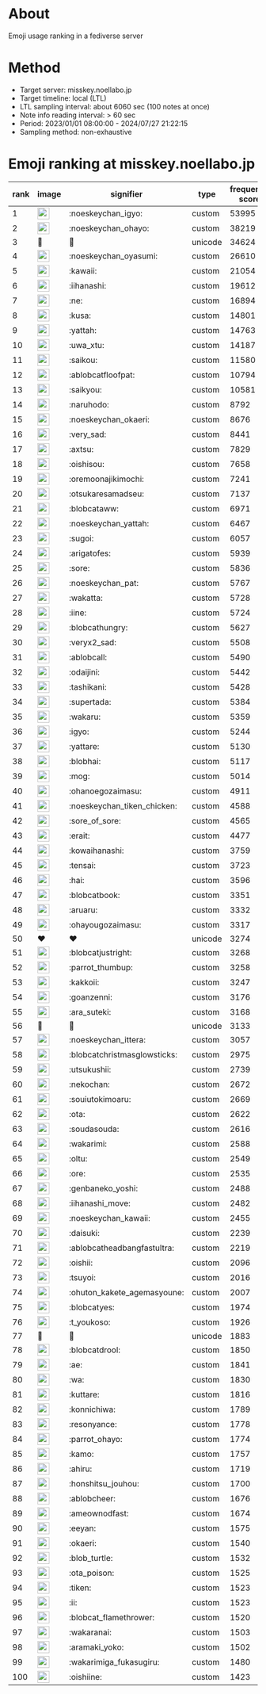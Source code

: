 # About
Emoji usage ranking in a fediverse server

# Method
- Target server: misskey.noellabo.jp
- Target timeline: local (LTL)
- LTL sampling interval: about 6060 sec (100 notes at once)
- Note info reading interval: > 60 sec
- Period: 2023/01/01 08:00:00 - 2024/07/27 21:22:15 
- Sampling method: non-exhaustive

# Emoji ranking at misskey.noellabo.jp

|rank|image|signifier|type|frequency score|
|----|----|----|----|----|
|1|<img height="24" src="https://misskey.noellabo.jp/emoji/noeskeychan_igyo.webp">|:noeskeychan_igyo:|custom|53995|
|2|<img height="24" src="https://misskey.noellabo.jp/emoji/noeskeychan_ohayo.webp">|:noeskeychan_ohayo:|custom|38219|
|3|🎉|🎉|unicode|34624|
|4|<img height="24" src="https://misskey.noellabo.jp/emoji/noeskeychan_oyasumi.webp">|:noeskeychan_oyasumi:|custom|26610|
|5|<img height="24" src="https://misskey.noellabo.jp/emoji/kawaii.webp">|:kawaii:|custom|21054|
|6|<img height="24" src="https://misskey.noellabo.jp/emoji/iihanashi.webp">|:iihanashi:|custom|19612|
|7|<img height="24" src="https://misskey.noellabo.jp/emoji/ne.webp">|:ne:|custom|16894|
|8|<img height="24" src="https://misskey.noellabo.jp/emoji/kusa.webp">|:kusa:|custom|14801|
|9|<img height="24" src="https://misskey.noellabo.jp/emoji/yattah.webp">|:yattah:|custom|14763|
|10|<img height="24" src="https://misskey.noellabo.jp/emoji/uwa_xtu.webp">|:uwa_xtu:|custom|14187|
|11|<img height="24" src="https://misskey.noellabo.jp/emoji/saikou.webp">|:saikou:|custom|11580|
|12|<img height="24" src="https://misskey.noellabo.jp/emoji/ablobcatfloofpat.webp">|:ablobcatfloofpat:|custom|10794|
|13|<img height="24" src="https://misskey.noellabo.jp/emoji/saikyou.webp">|:saikyou:|custom|10581|
|14|<img height="24" src="https://misskey.noellabo.jp/emoji/naruhodo.webp">|:naruhodo:|custom|8792|
|15|<img height="24" src="https://misskey.noellabo.jp/emoji/noeskeychan_okaeri.webp">|:noeskeychan_okaeri:|custom|8676|
|16|<img height="24" src="https://misskey.noellabo.jp/emoji/very_sad.webp">|:very_sad:|custom|8441|
|17|<img height="24" src="https://misskey.noellabo.jp/emoji/axtsu.webp">|:axtsu:|custom|7829|
|18|<img height="24" src="https://misskey.noellabo.jp/emoji/oishisou.webp">|:oishisou:|custom|7658|
|19|<img height="24" src="https://misskey.noellabo.jp/emoji/oremoonajikimochi.webp">|:oremoonajikimochi:|custom|7241|
|20|<img height="24" src="https://misskey.noellabo.jp/emoji/otsukaresamadseu.webp">|:otsukaresamadseu:|custom|7137|
|21|<img height="24" src="https://misskey.noellabo.jp/emoji/blobcataww.webp">|:blobcataww:|custom|6971|
|22|<img height="24" src="https://misskey.noellabo.jp/emoji/noeskeychan_yattah.webp">|:noeskeychan_yattah:|custom|6467|
|23|<img height="24" src="https://misskey.noellabo.jp/emoji/sugoi.webp">|:sugoi:|custom|6057|
|24|<img height="24" src="https://misskey.noellabo.jp/emoji/arigatofes.webp">|:arigatofes:|custom|5939|
|25|<img height="24" src="https://misskey.noellabo.jp/emoji/sore.webp">|:sore:|custom|5836|
|26|<img height="24" src="https://misskey.noellabo.jp/emoji/noeskeychan_pat.webp">|:noeskeychan_pat:|custom|5767|
|27|<img height="24" src="https://misskey.noellabo.jp/emoji/wakatta.webp">|:wakatta:|custom|5728|
|28|<img height="24" src="https://misskey.noellabo.jp/emoji/iine.webp">|:iine:|custom|5724|
|29|<img height="24" src="https://misskey.noellabo.jp/emoji/blobcathungry.webp">|:blobcathungry:|custom|5627|
|30|<img height="24" src="https://misskey.noellabo.jp/emoji/veryx2_sad.webp">|:veryx2_sad:|custom|5508|
|31|<img height="24" src="https://misskey.noellabo.jp/emoji/ablobcall.webp">|:ablobcall:|custom|5490|
|32|<img height="24" src="https://misskey.noellabo.jp/emoji/odaijini.webp">|:odaijini:|custom|5442|
|33|<img height="24" src="https://misskey.noellabo.jp/emoji/tashikani.webp">|:tashikani:|custom|5428|
|34|<img height="24" src="https://misskey.noellabo.jp/emoji/supertada.webp">|:supertada:|custom|5384|
|35|<img height="24" src="https://misskey.noellabo.jp/emoji/wakaru.webp">|:wakaru:|custom|5359|
|36|<img height="24" src="https://misskey.noellabo.jp/emoji/igyo.webp">|:igyo:|custom|5244|
|37|<img height="24" src="https://misskey.noellabo.jp/emoji/yattare.webp">|:yattare:|custom|5130|
|38|<img height="24" src="https://misskey.noellabo.jp/emoji/blobhai.webp">|:blobhai:|custom|5117|
|39|<img height="24" src="https://misskey.noellabo.jp/emoji/mog.webp">|:mog:|custom|5014|
|40|<img height="24" src="https://misskey.noellabo.jp/emoji/ohanoegozaimasu.webp">|:ohanoegozaimasu:|custom|4911|
|41|<img height="24" src="https://misskey.noellabo.jp/emoji/noeskeychan_tiken_chicken.webp">|:noeskeychan_tiken_chicken:|custom|4588|
|42|<img height="24" src="https://misskey.noellabo.jp/emoji/sore_of_sore.webp">|:sore_of_sore:|custom|4565|
|43|<img height="24" src="https://misskey.noellabo.jp/emoji/erait.webp">|:erait:|custom|4477|
|44|<img height="24" src="https://misskey.noellabo.jp/emoji/kowaihanashi.webp">|:kowaihanashi:|custom|3759|
|45|<img height="24" src="https://misskey.noellabo.jp/emoji/tensai.webp">|:tensai:|custom|3723|
|46|<img height="24" src="https://misskey.noellabo.jp/emoji/hai.webp">|:hai:|custom|3596|
|47|<img height="24" src="https://misskey.noellabo.jp/emoji/blobcatbook.webp">|:blobcatbook:|custom|3351|
|48|<img height="24" src="https://misskey.noellabo.jp/emoji/aruaru.webp">|:aruaru:|custom|3332|
|49|<img height="24" src="https://misskey.noellabo.jp/emoji/ohayougozaimasu.webp">|:ohayougozaimasu:|custom|3317|
|50|❤|❤|unicode|3274|
|51|<img height="24" src="https://misskey.noellabo.jp/emoji/blobcatjustright.webp">|:blobcatjustright:|custom|3268|
|52|<img height="24" src="https://misskey.noellabo.jp/emoji/parrot_thumbup.webp">|:parrot_thumbup:|custom|3258|
|53|<img height="24" src="https://misskey.noellabo.jp/emoji/kakkoii.webp">|:kakkoii:|custom|3247|
|54|<img height="24" src="https://misskey.noellabo.jp/emoji/goanzenni.webp">|:goanzenni:|custom|3176|
|55|<img height="24" src="https://misskey.noellabo.jp/emoji/ara_suteki.webp">|:ara_suteki:|custom|3168|
|56|🍗|🍗|unicode|3133|
|57|<img height="24" src="https://misskey.noellabo.jp/emoji/noeskeychan_ittera.webp">|:noeskeychan_ittera:|custom|3057|
|58|<img height="24" src="https://misskey.noellabo.jp/emoji/blobcatchristmasglowsticks.webp">|:blobcatchristmasglowsticks:|custom|2975|
|59|<img height="24" src="https://misskey.noellabo.jp/emoji/utsukushii.webp">|:utsukushii:|custom|2739|
|60|<img height="24" src="https://misskey.noellabo.jp/emoji/nekochan.webp">|:nekochan:|custom|2672|
|61|<img height="24" src="https://misskey.noellabo.jp/emoji/souiutokimoaru.webp">|:souiutokimoaru:|custom|2669|
|62|<img height="24" src="https://misskey.noellabo.jp/emoji/ota.webp">|:ota:|custom|2622|
|63|<img height="24" src="https://misskey.noellabo.jp/emoji/soudasouda.webp">|:soudasouda:|custom|2616|
|64|<img height="24" src="https://misskey.noellabo.jp/emoji/wakarimi.webp">|:wakarimi:|custom|2588|
|65|<img height="24" src="https://misskey.noellabo.jp/emoji/oltu.webp">|:oltu:|custom|2549|
|66|<img height="24" src="https://misskey.noellabo.jp/emoji/ore.webp">|:ore:|custom|2535|
|67|<img height="24" src="https://misskey.noellabo.jp/emoji/genbaneko_yoshi.webp">|:genbaneko_yoshi:|custom|2488|
|68|<img height="24" src="https://misskey.noellabo.jp/emoji/iihanashi_move.webp">|:iihanashi_move:|custom|2482|
|69|<img height="24" src="https://misskey.noellabo.jp/emoji/noeskeychan_kawaii.webp">|:noeskeychan_kawaii:|custom|2455|
|70|<img height="24" src="https://misskey.noellabo.jp/emoji/daisuki.webp">|:daisuki:|custom|2239|
|71|<img height="24" src="https://misskey.noellabo.jp/emoji/ablobcatheadbangfastultra.webp">|:ablobcatheadbangfastultra:|custom|2219|
|72|<img height="24" src="https://misskey.noellabo.jp/emoji/oishii.webp">|:oishii:|custom|2096|
|73|<img height="24" src="https://misskey.noellabo.jp/emoji/tsuyoi.webp">|:tsuyoi:|custom|2016|
|74|<img height="24" src="https://misskey.noellabo.jp/emoji/ohuton_kakete_agemasyoune.webp">|:ohuton_kakete_agemasyoune:|custom|2007|
|75|<img height="24" src="https://misskey.noellabo.jp/emoji/blobcatyes.webp">|:blobcatyes:|custom|1974|
|76|<img height="24" src="https://misskey.noellabo.jp/emoji/t_youkoso.webp">|:t_youkoso:|custom|1926|
|77|👀|👀|unicode|1883|
|78|<img height="24" src="https://misskey.noellabo.jp/emoji/blobcatdrool.webp">|:blobcatdrool:|custom|1850|
|79|<img height="24" src="https://misskey.noellabo.jp/emoji/ae.webp">|:ae:|custom|1841|
|80|<img height="24" src="https://misskey.noellabo.jp/emoji/wa.webp">|:wa:|custom|1830|
|81|<img height="24" src="https://misskey.noellabo.jp/emoji/kuttare.webp">|:kuttare:|custom|1816|
|82|<img height="24" src="https://misskey.noellabo.jp/emoji/konnichiwa.webp">|:konnichiwa:|custom|1789|
|83|<img height="24" src="https://misskey.noellabo.jp/emoji/resonyance.webp">|:resonyance:|custom|1778|
|84|<img height="24" src="https://misskey.noellabo.jp/emoji/parrot_ohayo.webp">|:parrot_ohayo:|custom|1774|
|85|<img height="24" src="https://misskey.noellabo.jp/emoji/kamo.webp">|:kamo:|custom|1757|
|86|<img height="24" src="https://misskey.noellabo.jp/emoji/ahiru.webp">|:ahiru:|custom|1719|
|87|<img height="24" src="https://misskey.noellabo.jp/emoji/honshitsu_jouhou.webp">|:honshitsu_jouhou:|custom|1700|
|88|<img height="24" src="https://misskey.noellabo.jp/emoji/ablobcheer.webp">|:ablobcheer:|custom|1676|
|89|<img height="24" src="https://misskey.noellabo.jp/emoji/ameownodfast.webp">|:ameownodfast:|custom|1674|
|90|<img height="24" src="https://misskey.noellabo.jp/emoji/eeyan.webp">|:eeyan:|custom|1575|
|91|<img height="24" src="https://misskey.noellabo.jp/emoji/okaeri.webp">|:okaeri:|custom|1540|
|92|<img height="24" src="https://misskey.noellabo.jp/emoji/blob_turtle.webp">|:blob_turtle:|custom|1532|
|93|<img height="24" src="https://misskey.noellabo.jp/emoji/ota_poison.webp">|:ota_poison:|custom|1525|
|94|<img height="24" src="https://misskey.noellabo.jp/emoji/tiken.webp">|:tiken:|custom|1523|
|95|<img height="24" src="https://misskey.noellabo.jp/emoji/ii.webp">|:ii:|custom|1523|
|96|<img height="24" src="https://misskey.noellabo.jp/emoji/blobcat_flamethrower.webp">|:blobcat_flamethrower:|custom|1520|
|97|<img height="24" src="https://misskey.noellabo.jp/emoji/wakaranai.webp">|:wakaranai:|custom|1503|
|98|<img height="24" src="https://misskey.noellabo.jp/emoji/aramaki_yoko.webp">|:aramaki_yoko:|custom|1502|
|99|<img height="24" src="https://misskey.noellabo.jp/emoji/wakarimiga_fukasugiru.webp">|:wakarimiga_fukasugiru:|custom|1480|
|100|<img height="24" src="https://misskey.noellabo.jp/emoji/oishiine.webp">|:oishiine:|custom|1423|
